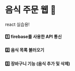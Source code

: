 # 음식 주문 웹 🍔 
react 실습용!

#### 1️⃣ firebase를 사용한 API 통신 <br>
#### 2️⃣ 음식 목록 불러오기 <br>
#### 3️⃣ 장바구니 기능 (음식 추가 및 삭제) <br>
